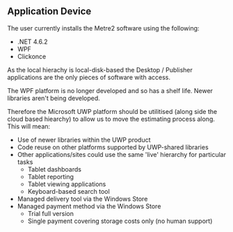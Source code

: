## Application Device

The user currently installs the Metre2 software using the following:

- .NET 4.6.2
- WPF
- Clickonce

As the local hierachy is local-disk-based the Desktop / Publisher applications are the only pieces of software with access.

The WPF platform is no longer developed and so has a shelf life. Newer libraries aren't being developed.

Therefore the Microsoft UWP platform should be utilitised (along side the cloud based hiearchy) to allow us to move the estimating process along. This will mean:

- Use of newer libraries within the UWP product
- Code reuse on other platforms supported by UWP-shared libraries
- Other applications/sites could use the same 'live' hierarchy for particular tasks
  - Tablet dashboards
  - Tablet reporting
  - Tablet viewing applications
  - Keyboard-based search tool
- Managed delivery tool via the Windows Store
- Managed payment method via the Windows Store
  - Trial full version
  - Single payment covering storage costs only (no human support)
